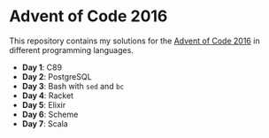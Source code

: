 # Advent of Code 2016
This repository contains my solutions for the [Advent of Code 2016](http://adventofcode.com/) in different programming languages.

* **Day 1**: C89
* **Day 2**: PostgreSQL
* **Day 3**: Bash with `sed` and `bc`
* **Day 4**: Racket
* **Day 5**: Elixir
* **Day 6**: Scheme
* **Day 7**: Scala
